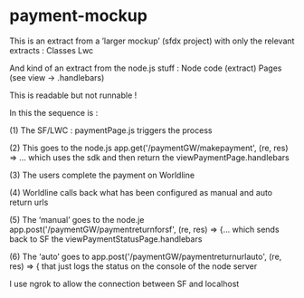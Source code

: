 # payment-mockup

This is an extract from a ’larger mockup’ (sfdx project) with only the relevant extracts :
Classes
Lwc

And kind of an extract from the node.js stuff :
Node code (extract)
Pages (see view -> .handlebars)
 
This is readable but not runnable !
 
In this the sequence is :
 
(1) The SF/LWC : paymentPage.js triggers the process

(2) This goes to the node.js app.get('/paymentGW/makepayment', (re, res) => … which uses the sdk and then return the viewPaymentPage.handlebars

(3) The users complete the payment on Worldline

(4) Worldline calls back what has been configured as manual and auto return urls

(5) The ‘manual’  goes to the node.je app.post('/paymentGW/paymentreturnforsf', (re, res) => {…  which sends back to SF the viewPaymentStatusPage.handlebars

(6) The ‘auto’ goes to app.post('/paymentGW/paymentreturnurlauto', (re, res) => { that just logs the status on the console of the node server
 
I use ngrok to allow the connection between SF and localhost
